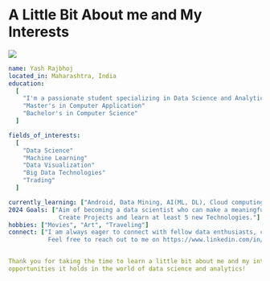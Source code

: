 # A Little Bit About me and My Interests
  <!--[![HitCount](https://hits.dwyl.com/Yash-Rajbhoj2001/Yash-Rajbhoj2001.svg?style=flat-square&show=unique)](http://hits.dwyl.com/Yash-Rajbhoj2001/Yash-Rajbhoj2001)-->
  ![](https://komarev.com/ghpvc/?username=Yash-Rajbhoj2001&label=VIEWS)

```yaml
name: Yash Rajbhoj
located_in: Maharashtra, India
education: 
  [
    "I'm a passionate student specializing in Data Science and Analytics",
    "Master's in Computer Application"
    "Bachelor's in Computer Science"
  ]

fields_of_interests:
  [
    "Data Science"
    "Machine Learning"
    "Data Visualization"
    "Big Data Technologies"
    "Trading"
  ]

currently_learning: ["Android, Data Mining, AI(ML, DL), Cloud computing"]
2024 Goals: ["Aim of becoming a data scientist who can make a meaningful impact,
              Create Projects and learn at least 5 new Technologies."]
hobbies: ["Movies", "Art", "Traveling"]
connect: ["I am always eager to connect with fellow data enthusiasts, collaborate on projects, and share knowledge.
           Feel free to reach out to me on https://www.linkedin.com/in/yash-rajbhoj and let's connect!"]


Thank you for taking the time to learn a little bit about me and my interests. I'm excited about the future and the
opportunities it holds in the world of data science and analytics!
```

